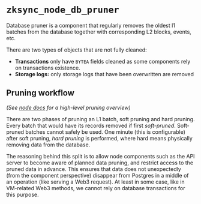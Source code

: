 # `zksync_node_db_pruner`

Database pruner is a component that regularly removes the oldest l1 batches from the database together with
corresponding L2 blocks, events, etc.

There are two types of objects that are not fully cleaned:

- **Transactions** only have `BYTEA` fields cleaned as some components rely on transactions existence.
- **Storage logs:** only storage logs that have been overwritten are removed

## Pruning workflow

_(See [node docs](../../../docs/src/guides/external-node/08_pruning.md) for a high-level pruning overview)_

There are two phases of pruning an L1 batch, soft pruning and hard pruning. Every batch that would have its records
removed if first _soft-pruned_. Soft-pruned batches cannot safely be used. One minute (this is configurable) after soft
pruning, _hard pruning_ is performed, where hard means physically removing data from the database.

The reasoning behind this split is to allow node components such as the API server to become aware of planned data
pruning, and restrict access to the pruned data in advance. This ensures that data does not unexpectedly (from the
component perspective) disappear from Postgres in a middle of an operation (like serving a Web3 request). At least in
some case, like in VM-related Web3 methods, we cannot rely on database transactions for this purpose.
